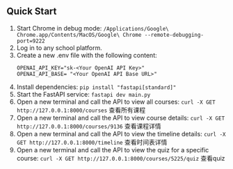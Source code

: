 ## Quick Start

1. Start Chrome in debug mode: `/Applications/Google\ Chrome.app/Contents/MacOS/Google\ Chrome --remote-debugging-port=9222`
2. Log in to any school platform.
3. Create a new .env file with the following content:
    ```shell
    OPENAI_API_KEY="sk-<Your OpenAI API Key>"
    OPENAI_API_BASE= "<Your OpenAI API Base URL>"
    ```
4. Install dependencies: `pip install "fastapi[standard]"`
5. Start the FastAPI service: `fastapi dev main.py`
6. Open a new terminal and call the API to view all courses: `curl -X GET http://127.0.0.1:8000/courses` 查看所有课程
7. Open a new terminal and call the API to view course details: `curl -X GET http://127.0.0.1:8000/courses/9136` 查看课程详情
8. Open a new terminal and call the API to view the timeline details: `curl -X GET http://127.0.0.1:8000/timeline` 查看时间表详情
9. Open a new terminal and call the API to view the quiz for a specific course: `curl -X GET http://127.0.0.1:8000/courses/5225/quiz` 查看quiz